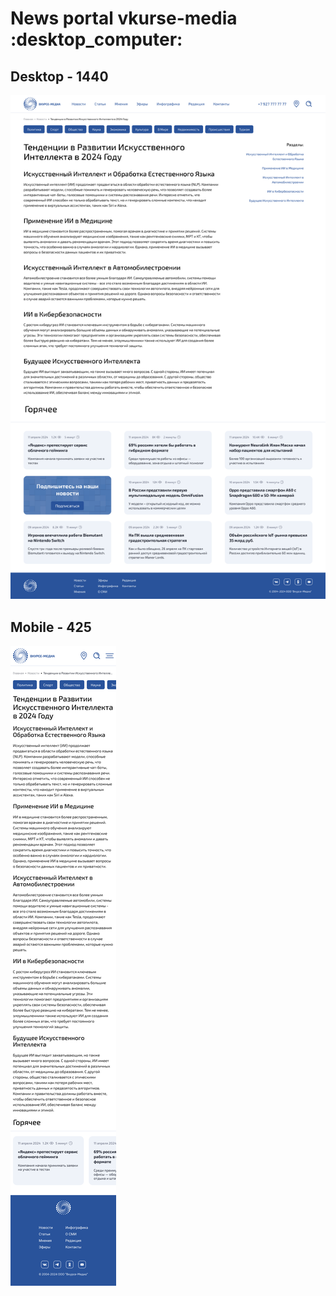 <h1>News portal vkurse-media :desktop_computer:</h1>
<h2>Desktop - 1440</h2>
<p>
  <img src="assets/desktop.png">
</p>
<h2>Mobile - 425</h2>
<p>
  <img src="assets/mobile.png">
</p>

